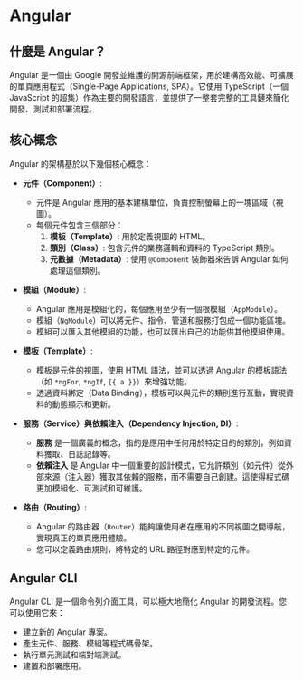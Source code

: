 # Angular

## 什麼是 Angular？

Angular 是一個由 Google 開發並維護的開源前端框架，用於建構高效能、可擴展的單頁應用程式（Single-Page Applications, SPA）。它使用 TypeScript（一個 JavaScript 的超集）作為主要的開發語言，並提供了一整套完整的工具鏈來簡化開發、測試和部署流程。

## 核心概念

Angular 的架構基於以下幾個核心概念：

- **元件（Component）**:
  - 元件是 Angular 應用的基本建構單位，負責控制螢幕上的一塊區域（視圖）。
  - 每個元件包含三個部分：
    1.  **模板（Template）**: 用於定義視圖的 HTML。
    2.  **類別（Class）**: 包含元件的業務邏輯和資料的 TypeScript 類別。
    3.  **元數據（Metadata）**: 使用 `@Component` 裝飾器來告訴 Angular 如何處理這個類別。

- **模組（Module）**:
  - Angular 應用是模組化的，每個應用至少有一個根模組（`AppModule`）。
  - 模組（`NgModule`）可以將元件、指令、管道和服務打包成一個功能區塊。
  - 模組可以匯入其他模組的功能，也可以匯出自己的功能供其他模組使用。

- **模板（Template）**:
  - 模板是元件的視圖，使用 HTML 語法，並可以透過 Angular 的模板語法（如 `*ngFor`, `*ngIf`, `{{ a }}`）來增強功能。
  - 透過資料綁定（Data Binding），模板可以與元件的類別進行互動，實現資料的動態顯示和更新。

- **服務（Service）與依賴注入（Dependency Injection, DI）**:
  - **服務** 是一個廣義的概念，指的是應用中任何用於特定目的的類別，例如資料獲取、日誌記錄等。
  - **依賴注入** 是 Angular 中一個重要的設計模式，它允許類別（如元件）從外部來源（注入器）獲取其依賴的服務，而不需要自己創建。這使得程式碼更加模組化、可測試和可維護。

- **路由（Routing）**:
  - Angular 的路由器（`Router`）能夠讓使用者在應用的不同視圖之間導航，實現真正的單頁應用體驗。
  - 您可以定義路由規則，將特定的 URL 路徑對應到特定的元件。

## Angular CLI

Angular CLI 是一個命令列介面工具，可以極大地簡化 Angular 的開發流程。您可以使用它來：

- 建立新的 Angular 專案。
- 產生元件、服務、模組等程式碼骨架。
- 執行單元測試和端對端測試。
- 建置和部署應用。
